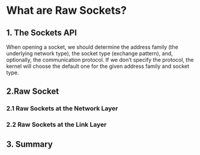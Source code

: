 # What are Raw Sockets?
## 1. The Sockets API
When opening a socket, we should determine the address family (the underlying network type), the socket type (exchange pattern), and, optionally, the communication protocol. If we don’t specify the protocol, the kernel will choose the default one for the given address family and socket type.
## 2.Raw Socket
### 2.1 Raw Sockets at the Network Layer
### 2.2 Raw Sockets at the Link Layer
## 3. Summary
